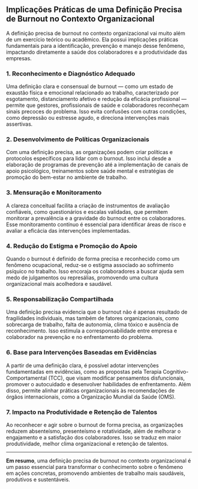 
## Implicações Práticas de uma Definição Precisa de Burnout no Contexto Organizacional

A definição precisa de burnout no contexto organizacional vai muito além de um exercício teórico ou acadêmico. Ela possui implicações práticas fundamentais para a identificação, prevenção e manejo desse fenômeno, impactando diretamente a saúde dos colaboradores e a produtividade das empresas.

### 1. **Reconhecimento e Diagnóstico Adequado**

Uma definição clara e consensual de burnout — como um estado de exaustão física e emocional relacionado ao trabalho, caracterizado por esgotamento, distanciamento afetivo e redução da eficácia profissional — permite que gestores, profissionais de saúde e colaboradores reconheçam sinais precoces do problema. Isso evita confusões com outras condições, como depressão ou estresse agudo, e direciona intervenções mais assertivas.

### 2. **Desenvolvimento de Políticas Organizacionais**

Com uma definição precisa, as organizações podem criar políticas e protocolos específicos para lidar com o burnout. Isso inclui desde a elaboração de programas de prevenção até a implementação de canais de apoio psicológico, treinamentos sobre saúde mental e estratégias de promoção do bem-estar no ambiente de trabalho.

### 3. **Mensuração e Monitoramento**

A clareza conceitual facilita a criação de instrumentos de avaliação confiáveis, como questionários e escalas validadas, que permitem monitorar a prevalência e a gravidade do burnout entre os colaboradores. Esse monitoramento contínuo é essencial para identificar áreas de risco e avaliar a eficácia das intervenções implementadas.

### 4. **Redução do Estigma e Promoção do Apoio**

Quando o burnout é definido de forma precisa e reconhecido como um fenômeno ocupacional, reduz-se o estigma associado ao sofrimento psíquico no trabalho. Isso encoraja os colaboradores a buscar ajuda sem medo de julgamentos ou represálias, promovendo uma cultura organizacional mais acolhedora e saudável.

### 5. **Responsabilização Compartilhada**

Uma definição precisa evidencia que o burnout não é apenas resultado de fragilidades individuais, mas também de fatores organizacionais, como sobrecarga de trabalho, falta de autonomia, clima tóxico e ausência de reconhecimento. Isso estimula a corresponsabilidade entre empresa e colaborador na prevenção e no enfrentamento do problema.

### 6. **Base para Intervenções Baseadas em Evidências**

A partir de uma definição clara, é possível adotar intervenções fundamentadas em evidências, como as propostas pela Terapia Cognitivo-Comportamental (TCC), que visam modificar pensamentos disfuncionais, promover o autocuidado e desenvolver habilidades de enfrentamento. Além disso, permite alinhar práticas organizacionais às recomendações de órgãos internacionais, como a Organização Mundial da Saúde (OMS).

### 7. **Impacto na Produtividade e Retenção de Talentos**

Ao reconhecer e agir sobre o burnout de forma precisa, as organizações reduzem absenteísmo, presenteísmo e rotatividade, além de melhorar o engajamento e a satisfação dos colaboradores. Isso se traduz em maior produtividade, melhor clima organizacional e retenção de talentos.

---

**Em resumo**, uma definição precisa de burnout no contexto organizacional é um passo essencial para transformar o conhecimento sobre o fenômeno em ações concretas, promovendo ambientes de trabalho mais saudáveis, produtivos e sustentáveis.
```
